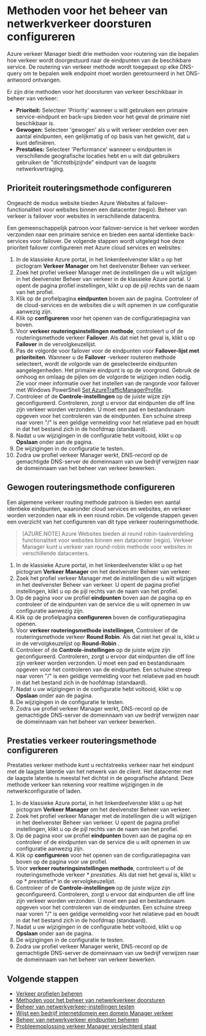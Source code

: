<properties
    pageTitle="Beheer van netwerkverkeer routeringsmethoden configureren | Microsoft Azure"
    description="In dit artikel wordt uitgelegd hoe u verschillende routeringsmethoden configureren in beheer van verkeer"
    services="traffic-manager"
    documentationCenter=""
    authors="sdwheeler"
    manager="carmonm"
    editor=""
/>
<tags
    ms.service="traffic-manager"
    ms.devlang="na"
    ms.topic="article"
    ms.tgt_pltfrm="na"
    ms.workload="infrastructure-services"
   ms.date="10/18/2016"
   ms.author="sewhee" />
<!-- repub for nofollow -->

# <a name="configure-traffic-manager-routing-methods"></a>Methoden voor het beheer van netwerkverkeer doorsturen configureren

Azure verkeer Manager biedt drie methoden voor routering van die bepalen hoe verkeer wordt doorgestuurd naar de eindpunten van de beschikbare service. De routering van verkeer methode wordt toegepast op elke DNS-query om te bepalen welk endpoint moet worden geretourneerd in het DNS-antwoord ontvangen.

Er zijn drie methoden voor het doorsturen van verkeer beschikbaar in beheer van verkeer:

- **Prioriteit:** Selecteer 'Priority' wanneer u wilt gebruiken een primaire service-eindpunt en back-ups bieden voor het geval de primaire niet beschikbaar is.
- **Gewogen:** Selecteer 'gewogen' als u wilt verkeer verdelen over een aantal eindpunten, een gelijkmatig of op basis van het gewicht, dat u kunt definiëren.
- **Prestaties:** Selecteer 'Performance' wanneer u eindpunten in verschillende geografische locaties hebt en u wilt dat gebruikers gebruiken de "dichtstbijzijnde" eindpunt van de laagste netwerkvertraging.

## <a name="configure-priority-routing-method"></a>Prioriteit routeringsmethode configureren

Ongeacht de modus website bieden Azure Websites al failover-functionaliteit voor websites binnen een datacenter (regio). Beheer van verkeer is failover voor websites in verschillende datacentra.

Een gemeenschappelijk patroon voor failover-service is het verkeer worden verzonden naar een primaire service en bieden een aantal identieke back-services voor failover. De volgende stappen wordt uitgelegd hoe deze prioriteit failover configureren met Azure cloud services en websites:

1. In de klassieke Azure portal, in het linkerdeelvenster klikt u op het pictogram **Verkeer Manager** om het deelvenster Beheer van verkeer.
2. Zoek het profiel verkeer Manager met de instellingen die u wilt wijzigen in het deelvenster Beheer van verkeer in de klassieke Azure portal. U opent de pagina profiel instellingen, klikt u op de pijl rechts van de naam van het profiel.
3. Klik op de profielpagina **eindpunten** boven aan de pagina. Controleer of de cloud-services en de websites die u wilt opnemen in uw configuratie aanwezig zijn.
4. Klik op **configureren** voor het openen van de configuratiepagina van boven.
5. Voor **verkeer routeringsinstellingen methode**, controleert u of de routeringsmethode verkeer **Failover**. Als dat niet het geval is, klikt u op **Failover** in de vervolgkeuzelijst.
6. Pas de volgorde voor failover voor de eindpunten voor **Failover-lijst met prioriteiten**. Wanneer u de **Failover** -verkeer routeren methode selecteert, wordt de volgorde van de geselecteerde eindpunten aangelegenheden. Het primaire eindpunt is op de voorgrond. Gebruik de omhoog en omlaag de pijlen om de volgorde te wijzigen indien nodig. Zie voor meer informatie over het instellen van de rangorde voor failover met Windows PowerShell [Set AzureTrafficManagerProfile](http://go.microsoft.com/fwlink/p/?LinkId=400880).
7. Controleer of de **Controle-instellingen** op de juiste wijze zijn geconfigureerd. Controleren, zorgt u ervoor dat eindpunten die off line zijn verkeer worden verzonden. U moet een pad en bestandsnaam opgeven voor het controleren van de eindpunten. Een schuine streep naar voren "/" is een geldige vermelding voor het relatieve pad en houdt in dat het bestand zich in de hoofdmap (standaard).
8. Nadat u uw wijzigingen in de configuratie hebt voltooid, klikt u op **Opslaan** onder aan de pagina.
9. De wijzigingen in de configuratie te testen.
10. Zodra uw profiel verkeer Manager werkt, DNS-record op de gemachtigde DNS-server de domeinnaam van uw bedrijf verwijzen naar de domeinnaam van het beheer van verkeer bewerken.

## <a name="configure-weighted-routing-method"></a>Gewogen routeringsmethode configureren

Een algemene verkeer routing methode patroon is bieden een aantal identieke eindpunten, waaronder cloud services en websites, en verkeer worden verzonden naar elk in een round robin. De volgende stappen geven een overzicht van het configureren van dit type verkeer routeringsmethode.

>[AZURE.NOTE] Azure Websites bieden al round robin-taakverdeling functionaliteit voor websites binnen een datacenter (regio). Verkeer Manager kunt u verkeer van round-robin methode voor websites in verschillende datacenters.

1. In de klassieke Azure portal, in het linkerdeelvenster klikt u op het pictogram **Verkeer Manager** om het deelvenster Beheer van verkeer.
2. Zoek het profiel verkeer Manager met de instellingen die u wilt wijzigen in het deelvenster Beheer van verkeer. U opent de pagina profiel instellingen, klikt u op de pijl rechts van de naam van het profiel.
3. Op de pagina voor uw profiel **eindpunten** boven aan de pagina op en controleer of de eindpunten van de service die u wilt opnemen in uw configuratie aanwezig zijn.
4. Klik op de profielpagina **configureren** boven de configuratiepagina openen.
5. Voor **verkeer routeringsmethode instellingen**, Controleer of de routeringsmethode verkeer **Round Robin**. Als dat niet het geval is, klikt u in de vervolgkeuzelijst op **Round-Robin** .
6. Controleer of de **Controle-instellingen** op de juiste wijze zijn geconfigureerd. Controleren, zorgt u ervoor dat eindpunten die off line zijn verkeer worden verzonden. U moet een pad en bestandsnaam opgeven voor het controleren van de eindpunten. Een schuine streep naar voren "/" is een geldige vermelding voor het relatieve pad en houdt in dat het bestand zich in de hoofdmap (standaard).
7. Nadat u uw wijzigingen in de configuratie hebt voltooid, klikt u op **Opslaan** onder aan de pagina.
8. De wijzigingen in de configuratie te testen.
9. Zodra uw profiel verkeer Manager werkt, DNS-record op de gemachtigde DNS-server de domeinnaam van uw bedrijf verwijzen naar de domeinnaam van het beheer van verkeer bewerken.

## <a name="configure-performance-traffic-routing-method"></a>Prestaties verkeer routeringsmethode configureren

Prestaties verkeer methode kunt u rechtstreeks verkeer naar het eindpunt met de laagste latentie van het netwerk van de client. Het datacenter met de laagste latentie is meestal het dichtst in de geografische afstand. Deze methode verkeer kan rekening voor realtime wijzigingen in de netwerkconfiguratie of laden.

1. In de klassieke Azure portal, in het linkerdeelvenster klikt u op het pictogram **Verkeer Manager** om het deelvenster Beheer van verkeer.
2. Zoek het profiel verkeer Manager met de instellingen die u wilt wijzigen in het deelvenster Beheer van verkeer. U opent de pagina profiel instellingen, klikt u op de pijl rechts van de naam van het profiel.
3. Op de pagina voor uw profiel **eindpunten** boven aan de pagina op en controleer of de eindpunten van de service die u wilt opnemen in uw configuratie aanwezig zijn.
4. Klik op **configureren** voor het openen van de configuratiepagina van boven op de pagina voor uw profiel.
5. Voor **verkeer routeringsinstellingen methode**, controleert u of de routeringsmethode verkeer * *prestaties*. Als dat niet het geval is, klikt u op * *prestaties** in de vervolgkeuzelijst.
6. Controleer of de **Controle-instellingen** op de juiste wijze zijn geconfigureerd. Controleren, zorgt u ervoor dat eindpunten die off line zijn verkeer worden verzonden. U moet een pad en bestandsnaam opgeven voor het controleren van de eindpunten. Een schuine streep naar voren "/" is een geldige vermelding voor het relatieve pad en houdt in dat het bestand zich in de hoofdmap (standaard).
7. Nadat u uw wijzigingen in de configuratie hebt voltooid, klikt u op **Opslaan** onder aan de pagina.
8. De wijzigingen in de configuratie te testen.
9. Zodra uw profiel verkeer Manager werkt, DNS-record op de gemachtigde DNS-server de domeinnaam van uw bedrijf verwijzen naar de domeinnaam van het beheer van verkeer bewerken.

## <a name="next-steps"></a>Volgende stappen

* [Verkeer profielen beheren](traffic-manager-manage-profiles.md)
* [Methoden voor het beheer van netwerkverkeer doorsturen](traffic-manager-routing-methods.md)
* [Beheer van netwerkverkeer-instellingen testen](traffic-manager-testing-settings.md)
* [Wijst een bedrijf internetdomein een domein Manager verkeer](traffic-manager-point-internet-domain.md)
* [Beheer van netwerkverkeer eindpunten beheren](traffic-manager-manage-endpoints.md)
* [Probleemoplossing verkeer Manager verslechterd staat](traffic-manager-troubleshooting-degraded.md)
